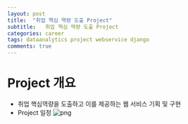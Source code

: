 ```yaml
---
layout: post
title:  "취업 핵심 역량 도출 Project"
subtitle:   취업 핵심 역량 도출 Project
categories: career
tags: dataanalytics project webservice django 
comments: true
---
```


# Project 개요
- 취업 핵심역량을 도출하고 이를 제공하는 웹 서비스 기획 및 구현
- Project 일정
    ![png](https://drive.google.com/uc?id=1Lk-mPUZKeXdmoAmVIOy7A8Fs74E9nfQA)
